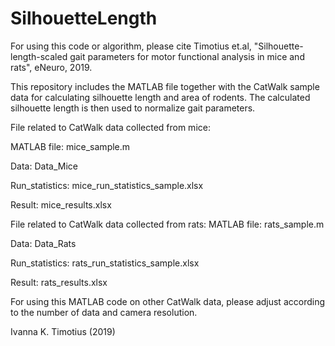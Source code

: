 # SilhouetteLength
For using this code or algorithm, please cite Timotius et.al, "Silhouette-length-scaled gait parameters for motor functional analysis in mice and rats", eNeuro, 2019.

This repository includes the MATLAB file together with the CatWalk sample data for calculating silhouette length and area of rodents.
The calculated silhouette length is then used to normalize gait parameters.

File related to CatWalk data collected from mice:

MATLAB file: mice_sample.m

Data: Data_Mice

Run_statistics: mice_run_statistics_sample.xlsx

Result: mice_results.xlsx


File related to CatWalk data collected from rats:
MATLAB file: rats_sample.m

Data: Data_Rats

Run_statistics: rats_run_statistics_sample.xlsx

Result: rats_results.xlsx


For using this MATLAB code on other CatWalk data, please adjust according to the number of data and camera resolution.

Ivanna K. Timotius (2019)